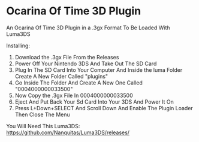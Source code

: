 # Ocarina Of Time 3D Plugin

An Ocarina Of Time 3D Plugin in a .3gx Format To Be Loaded With Luma3DS

Installing:
1. Download the .3gx File From the Releases
2. Power Off Your Nintendo 3DS And Take Out The SD Card
3. Plug In The SD Card Into Your Computer And Inside the luma Folder Create A New Folder Called "plugins"
4. Go Inside The Folder And Create A New One Called "0004000000033500"
5. Now Copy the .3gx File In 0004000000033500
6. Eject And Put Back Your Sd Card Into Your 3DS And Power It On
7. Press L+Down+SELECT And Scroll Down And Enable The Plugin Loader Then Close The Menu

You Will Need This Luma3DS: https://github.com/Nanquitas/Luma3DS/releases/
